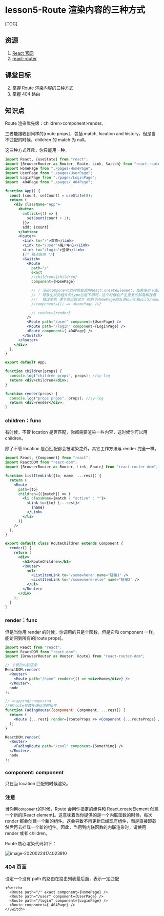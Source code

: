 # lesson5-Route 渲染内容的三种方式

[TOC]

## 资源

1. [React 官网](https://react.docschina.org/)
2. [react-router](http://react-router.docschina.org/)



## 课堂目标

2. 掌握 Route 渲染内容的三种方式
2. 掌握 404 路由



## 知识点

Route 渲染优先级：children>component>render。

三者能接收到同样的[route props]，包括 match, location and history，但是当不匹配的时候，children 的 match 为 null。

这三种方式互斥，你只能用一种。

```jsx
import React, {useState} from "react";
import {BrowserRouter as Router, Route, Link, Switch} from "react-router-dom";
import HomePage from "./pages/HomePage";
import UserPage from "./pages/UserPage";
import LoginPage from "./pages/LoginPage";
import _404Page from "./pages/_404Page";

function App() {
  const [count, setCount] = useState(0);
  return (
    <div className="App">
      <button
        onClick={() => {
          setCount(count + 1);
        }}>
        add: {count}
      </button>
      <Router>
        <Link to="/">首页</Link>
        <Link to="/user">用户中心</Link>
        <Link to="/login">登录</Link>
        {/* 独占路由 */}
        <Switch>
          <Route
            path="/"
            exact
            //children={children}
            component={HomePage}

            // ! 渲染component的时候会调用React.createElement，如果使用下面这种匿名函数的形式，每次都会生成一个新的匿名的函数，
            // ! 导致生成的组件的type总是不相同，这个时候会产生重复的卸载和挂载
            //!  错误举例 课下自己尝试下 观察下HomePage的didMount和willUnmount函数 */}
            //component={() => <HomePage />}

            // render={render}
          />
          <Route path="/user" component={UserPage} />
          <Route path="/login" component={LoginPage} />
          <Route component={_404Page} />
        </Switch>
      </Router>
    </div>
  );
}

export default App;

function children(props) {
  console.log("children props", props); //sy-log
  return <div>children</div>;
}

function render(props) {
  console.log("props props", props); //sy-log
  return <div>render</div>;
}
```



### children：func

有时候，不管 location 是否匹配，你都需要渲染一些内容，这时候你可以用 children。

除了不管 location 是否匹配都会被渲染之外，其它工作方法与 render 完全一样。

```jsx
import React, {Component} from "react";
import ReactDOM from "react-dom";
import {BrowserRouter as Router, Link, Route} from "react-router-dom";

function ListItemLink({to, name, ...rest}) {
  return (
    <Route
      path={to}
      children={({match}) => (
        <li className={match ? "active" : ""}>
          <Link to={to} {...rest}>
            {name}
          </Link>
        </li>
      )}
    />
  );
}

export default class RouteChildren extends Component {
  render() {
    return (
      <div>
        <h3>RouteChildren</h3>
        <Router>
          <ul>
            <ListItemLink to="/somewhere" name="链接1" />
            <ListItemLink to="/somewhere-else" name="链接2" />
          </ul>
        </Router>
      </div>
    );
  }
}
```

### render：func

但是当你用 render 的时候，你调用的只是个函数。但是它和 component 一样，能访问到所有的[route props]。

```jsx
import React from "react";
import ReactDOM from "react-dom";
import {BrowserRouter as Router, Route} from "react-router-dom";

// 方便的内联渲染
ReactDOM.render(
  <Router>
    <Route path="/home" render={() => <div>Home</div>} />
  </Router>,
  node
);

// wrapping/composing
//把route参数传递给你的组件
function FadingRoute({component: Component, ...rest}) {
  return (
    <Route {...rest} render={routeProps => <Component {...routeProps} />} />
  );
}

ReactDOM.render(
  <Router>
    <FadingRoute path="/cool" component={Something} />
  </Router>,
  node
);
```

### component: component

只在当 location 匹配的时候渲染。



### 注意

当你用`component`的时候，Route 会用你指定的组件和 React.createElement 创建一个新的[React element]。这意味着当你提供的是一个内联函数的时候，每次 render 都会创建一个新的组件。这会导致不再更新已经现有组件，而是直接卸载然后再去挂载一个新的组件。因此，当用到内联函数的内联渲染时，请使用 render 或者 children。

Route 核心渲染代码如下：

![image-20200224174023810](https://tva1.sinaimg.cn/large/0082zybply1gc7moo8djgj311c0u0wv0.jpg)



### 404 页面

设定一个没有 path 的路由在路由列表最后面，表示一定匹配

```react
<Switch>
  <Route path="/" exact component={HomePage} />
  <Route path="/user" component={UserPage} />
  <Route path="/login" component={LoginPage} />
  <Route component={_404Page} />
</Switch>
```

### 